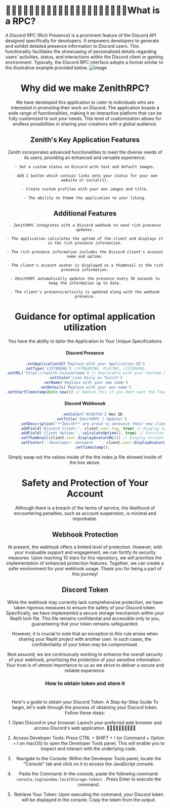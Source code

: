 
# ᲼᲼᲼᲼᲼᲼᲼᲼᲼᲼᲼᲼᲼᲼᲼᲼᲼᲼᲼᲼᲼What is a RPC?
A Discord RPC (Rich Presence) is a prominent feature of the Discord API designed specifically for developers. It empowers developers to generate and exhibit detailed presence information to Discord users. This functionality facilitates the showcasing of personalized details regarding users' activities, status, and interactions within the Discord client or gaming environment. Typically, the Discord RPC interface adopts a format similar to the illustrative example provided below.
![image](https://cdn.discordapp.com/attachments/1121661789042655283/1123381334392455299/RPC-Transparent.png)
<div align="center">

# Why did we make ZenithRPC?
We have developed this application to cater to individuals who are interested in promoting their work on Discord. The application boasts a wide range of functionalities, making it an interactive platform that can be fully customized to suit your needs. This level of customization allows for endless possibilities in sharing your creations with a global audience.


## Zenith's Key Application Features
 Zenith incorporates advanced functionalities to meet the diverse needs of its users, providing an enhanced and versatile experience.
```
- Set a custom status on Discord with text and default images.

- Add 2 button which contain links onto your status for your own website or social(s).

- Create custom profiles with your own images and title.

- The ability to theme the application to your liking.
```
## Additional Features
```
- ZenithRPC integrates with a Discord webhook to send rich presence updates.

- The application calculates the uptime of the client and displays it in the rich presence information.

- The rich presence information includes the Discord client's account name and uptime.

- The client's account avatar is displayed as a thumbnail in the rich presence information.

- ZenithRPC automatically updates the presence every 30 seconds to keep the information up to date.

- The client's presence/activity is updated along with the webhook presence.
```

# Guidance for optimal application utilization
 You have the ability to tailor the Application to Your Unique Specifications
#### Discord Presence
 ```javascript
.setApplicationId('Replace with your Application-ID')
.setType('LISTENING') //STREAMING, PLAYING, LISTENING.
.setURL('https://twitch.tv/username') // Replacable with your Youtube URL
.setState('Live Daily on Twitch')
.setName('Replace with your own name')
.setDetails('Replace with your own name')
.setStartTimestamp(Date.now()) // Remove this if you dont want the Timestamp (The time it started the rpc)
```
#### Discord Webhoook
```javascript
      .setColor('#545759') Hex ID
      .setTitle('ZenithRPC | Updater') 
      .setDescription('**Zenith** are proud to announce their new client updating feature to check your uptime from your phone.')
      .addField('Discord Client:', client.user.tag, true) // Display account name
      .addField('Client Uptime:', calculateUptime(), true) // Function to calculate uptime
      .setThumbnail(client.user.displayAvatarURL()) // Display account avatar as thumbnail
      .setFooter('・Developer: zensware   ', client.user.displayAvatarURL()) // Footer text and bot avatar
      .setTimestamp();
```
Simply swap out the values inside of the the index.js file showed inside of the box above.
#
# Safety and Protection of Your Account
Although there is a breach of the terms of service, the likelihood of encountering penalties, such as account suspension, is minimal and improbable.

## Webhook Protection

At present, the webhook offers a limited level of protection. However, with your invaluable support and engagement, we can fortify its security measures. Upon reaching 10 stars for this repository, we will prioritize the implementation of enhanced protection features. Together, we can create a safer environment for your webhook usage. Thank you for being a part of this journey!

## Discord Token
While the webhook may currently lack comprehensive protection, we have taken rigorous measures to ensure the safety of your Discord token. Specifically, we have implemented a secure storage mechanism within your Replit lock file. This file remains confidential and accessible only to you, guaranteeing that your token remains safeguarded.

However, it is crucial to note that an exception to this rule arises when sharing your Replit project with another user. In such cases, the confidentiality of your token may be compromised.

Rest assured, we are continuously working to enhance the overall security of your webhook, prioritizing the protection of your sensitive information. Your trust is of utmost importance to us as we strive to deliver a secure and reliable experience.

### How to obtain token and store it
#

Here's a guide to obtain your Discord Token: A Step-by-Step Guide
To begin, let's walk through the process of obtaining your Discord token. Follow these steps:

1 .Open Discord in your browser: Launch your preferred web browser and access Discord's web application. ᲼᲼᲼᲼᲼᲼᲼᲼᲼᲼

2. Access Developer Tools: Press CTRL + SHIFT + I (or Command + Option + I on macOS) to open the Developer Tools panel. This will enable you to inspect and interact with the underlying code.

3. Navigate to the Console: Within the Developer Tools panel, locate the "Console" tab and click on it to access the JavaScript console.

4. Paste the Command: In the console, paste the following command: ``console.log(window.localStorage.token)`` . Press Enter to execute the command.

5. Retrieve Your Token: Upon executing the command, your Discord token will be displayed in the console. Copy the token from the output.
